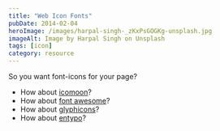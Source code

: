 ```yaml
---
title: "Web Icon Fonts"
pubDate: 2014-02-04
heroImage: /images/harpal-singh-_zKxPsGOGKg-unsplash.jpg
imageAlt: Image by Harpal Singh on Unsplash
tags: [icon]
category: resource
---
```


So you want font-icons for your page?

- How about [icomoon](http://icomoon.io/#icon-font "icomoon")?
- How about [font awesome](http://fortawesome.github.io/Font-Awesome/ "font awesome")?
- How about [glyphicons](http://glyphicons.com/ "glyphicons?")?
- How about [entypo](http://www.entypo.com/ "entypo")?
